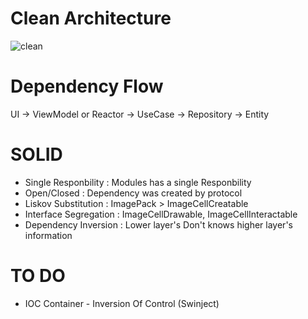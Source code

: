 # Clean Architecture

![clean](https://user-images.githubusercontent.com/61221666/115329711-a4316400-a1cd-11eb-9e1f-528488955017.png)

# Dependency Flow
UI -> ViewModel or Reactor -> UseCase -> Repository -> Entity

# SOLID
- Single Responbility : Modules has a single Responbility
- Open/Closed : Dependency was created by protocol
- Liskov Substitution : ImagePack > ImageCellCreatable
- Interface Segregation : ImageCellDrawable, ImageCellInteractable
- Dependency Inversion : Lower layer's Don't knows higher layer's information

# TO DO
- IOC Container - Inversion Of Control (Swinject)
